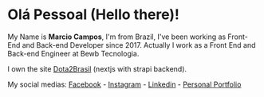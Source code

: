 # Olá Pessoal (Hello there)!
My Name is **Marcio Campos**, I'm from Brazil, I've been working as Front-End and Back-end Developer since 2017. Actually I work as a Front End and Back-end Engineer at Bewb Tecnologia.

I own the site [Dota2Brasil](https://dota2brasil.com.br) (nextjs with strapi backend).

My social medias: [Facebook](https://www.facebook.com/marciomrb1/) - [Instagram](https://www.instagram.com/marciocampos.dd/) - [Linkedin](https://www.linkedin.com/in/marciomrb/) - [Personal Portfolio](https://marciocampos.com.br)
